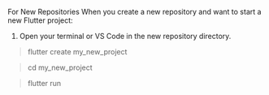 For New Repositories
When you create a new repository and want to start a new Flutter project:

1. Open your terminal or VS Code in the new repository directory.

> flutter create my_new_project

> cd my_new_project

> flutter run
